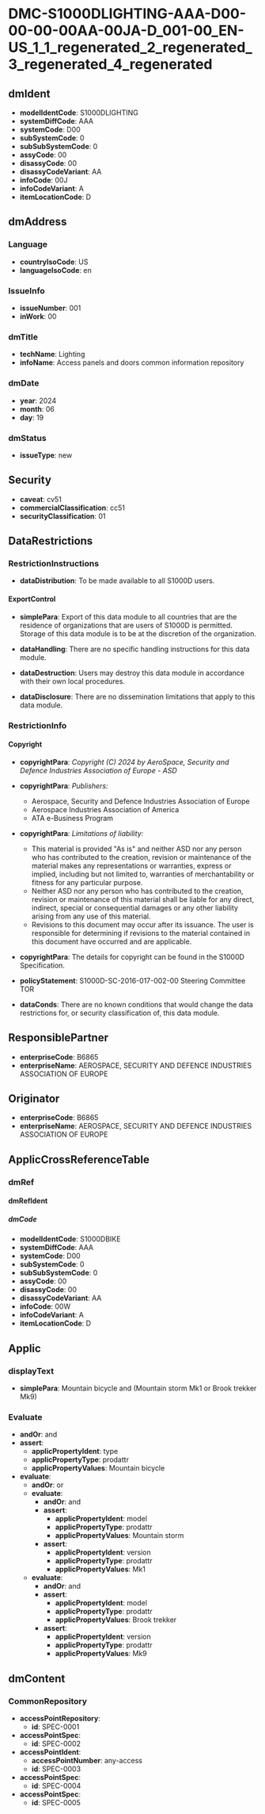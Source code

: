 # DMC-S1000DLIGHTING-AAA-D00-00-00-00AA-00JA-D_001-00_EN-US_1_1_regenerated_2_regenerated_3_regenerated_4_regenerated

## dmIdent

*   **modelIdentCode**: S1000DLIGHTING
*   **systemDiffCode**: AAA
*   **systemCode**: D00
*   **subSystemCode**: 0
*   **subSubSystemCode**: 0
*   **assyCode**: 00
*   **disassyCode**: 00
*   **disassyCodeVariant**: AA
*   **infoCode**: 00J
*   **infoCodeVariant**: A
*   **itemLocationCode**: D

## dmAddress

### Language

*   **countryIsoCode**: US
*   **languageIsoCode**: en

### IssueInfo

*   **issueNumber**: 001
*   **inWork**: 00

### dmTitle

*   **techName**: Lighting
*   **infoName**: Access panels and doors common information repository

### dmDate

*   **year**: 2024
*   **month**: 06
*   **day**: 19

### dmStatus

*   **issueType**: new

## Security

*   **caveat**: cv51
*   **commercialClassification**: cc51
*   **securityClassification**: 01

## DataRestrictions

### RestrictionInstructions

*   **dataDistribution**: To be made available to all S1000D users.

#### ExportControl

*   **simplePara**: Export of this data module to all countries that are the residence of organizations that are users of S1000D is permitted. Storage of this data module is to be at the discretion of the organization.

*   **dataHandling**: There are no specific handling instructions for this data module.
*   **dataDestruction**: Users may destroy this data module in accordance with their own local procedures.
*   **dataDisclosure**: There are no dissemination limitations that apply to this data module.

### RestrictionInfo

#### Copyright

*   **copyrightPara**: *Copyright (C) 2024 by AeroSpace, Security and Defence Industries Association of Europe - ASD*
*   **copyrightPara**: *Publishers:*

    *   Aerospace, Security and Defence Industries Association of Europe
    *   Aerospace Industries Association of America
    *   ATA e-Business Program

*   **copyrightPara**: *Limitations of liability:*

    *   This material is provided "As is" and neither ASD nor any person who has contributed to the creation, revision or maintenance of the material makes any representations or warranties, express or implied, including but not limited to, warranties of merchantability or fitness for any particular purpose.
    *   Neither ASD nor any person who has contributed to the creation, revision or maintenance of this material shall be liable for any direct, indirect, special or consequential damages or any other liability arising from any use of this material.
    *   Revisions to this document may occur after its issuance. The user is responsible for determining if revisions to the material contained in this document have occurred and are applicable.

*   **copyrightPara**: The details for copyright can be found in the S1000D Specification.

*   **policyStatement**: S1000D-SC-2016-017-002-00 Steering Committee TOR
*   **dataConds**: There are no known conditions that would change the data restrictions for, or security classification of, this data module.

## ResponsiblePartner

*   **enterpriseCode**: B6865
*   **enterpriseName**: AEROSPACE, SECURITY AND DEFENCE INDUSTRIES ASSOCIATION OF EUROPE

## Originator

*   **enterpriseCode**: B6865
*   **enterpriseName**: AEROSPACE, SECURITY AND DEFENCE INDUSTRIES ASSOCIATION OF EUROPE

## ApplicCrossReferenceTable

### dmRef

#### dmRefIdent

##### dmCode

*   **modelIdentCode**: S1000DBIKE
*   **systemDiffCode**: AAA
*   **systemCode**: D00
*   **subSystemCode**: 0
*   **subSubSystemCode**: 0
*   **assyCode**: 00
*   **disassyCode**: 00
*   **disassyCodeVariant**: AA
*   **infoCode**: 00W
*   **infoCodeVariant**: A
*   **itemLocationCode**: D

## Applic

### displayText

*   **simplePara**: Mountain bicycle and (Mountain storm Mk1 or Brook trekker Mk9)

### Evaluate

*   **andOr**: and
*   **assert**:
    *   **applicPropertyIdent**: type
    *   **applicPropertyType**: prodattr
    *   **applicPropertyValues**: Mountain bicycle
*   **evaluate**:
    *   **andOr**: or
    *   **evaluate**:
        *   **andOr**: and
        *   **assert**:
            *   **applicPropertyIdent**: model
            *   **applicPropertyType**: prodattr
            *   **applicPropertyValues**: Mountain storm
        *   **assert**:
            *   **applicPropertyIdent**: version
            *   **applicPropertyType**: prodattr
            *   **applicPropertyValues**: Mk1
    *   **evaluate**:
        *   **andOr**: and
        *   **assert**:
            *   **applicPropertyIdent**: model
            *   **applicPropertyType**: prodattr
            *   **applicPropertyValues**: Brook trekker
        *   **assert**:
            *   **applicPropertyIdent**: version
            *   **applicPropertyType**: prodattr
            *   **applicPropertyValues**: Mk9

## dmContent

### CommonRepository

*   **accessPointRepository**:
    *   **id**: SPEC-0001
*   **accessPointSpec**:
    *   **id**: SPEC-0002
*   **accessPointIdent**:
    *   **accessPointNumber**: any-access
    *   **id**: SPEC-0003
*   **accessPointSpec**:
    *   **id**: SPEC-0004
*   **accessPointSpec**:
    *   **id**: SPEC-0005